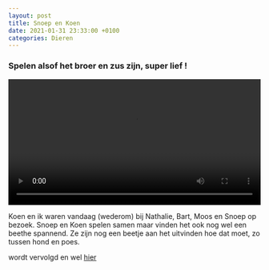 ```yaml
---
layout: post
title: Snoep en Koen
date: 2021-01-31 23:33:00 +0100
categories: Dieren
---
```


### Spelen alsof het broer en zus zijn, super lief !

<video style="width:100%" controls>
 <source src="https://prisse.nl/assets/snoep_en_koen1.mp4">videotag not supported
 </video>

Koen en ik waren vandaag (wederom) bij Nathalie, Bart, Moos en Snoep op bezoek. Snoep en Koen spelen samen maar vinden het ook nog wel een beethe spannend. Ze zijn nog een beetje aan het uitvinden hoe dat moet, zo tussen hond en poes.

wordt vervolgd en wel [hier](../assets/snoep_en_koen2.mp4)